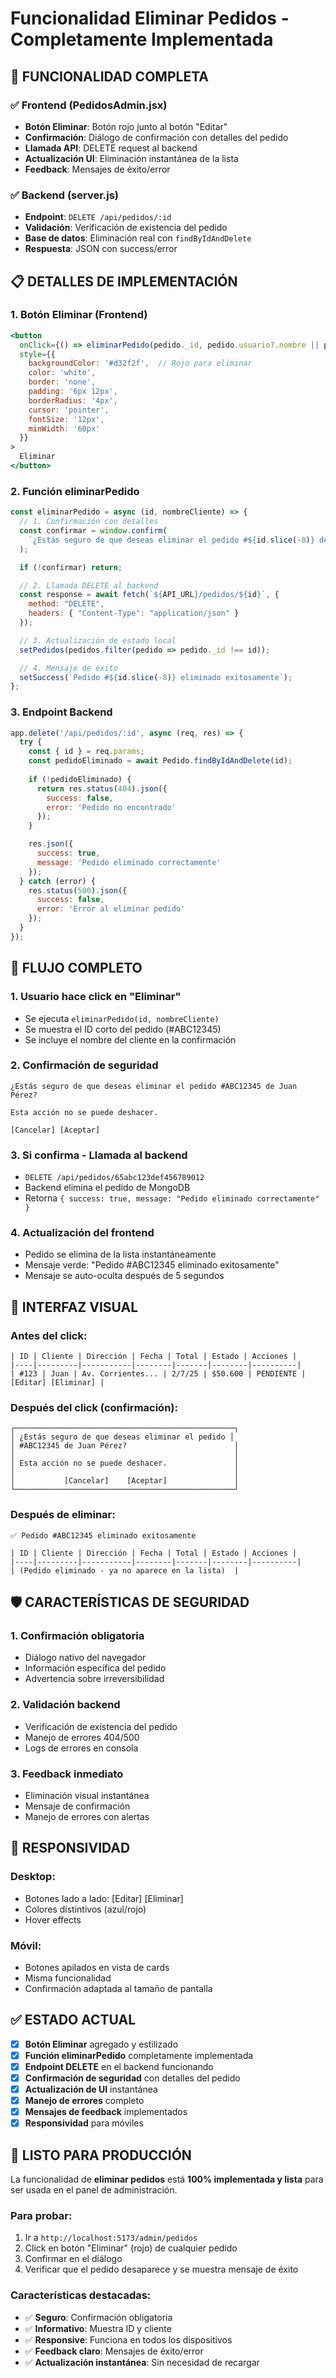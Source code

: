 # Funcionalidad Eliminar Pedidos - Completamente Implementada

## 🎯 FUNCIONALIDAD COMPLETA

### ✅ **Frontend (PedidosAdmin.jsx)**
- **Botón Eliminar**: Botón rojo junto al botón "Editar"
- **Confirmación**: Diálogo de confirmación con detalles del pedido
- **Llamada API**: DELETE request al backend
- **Actualización UI**: Eliminación instantánea de la lista
- **Feedback**: Mensajes de éxito/error

### ✅ **Backend (server.js)**
- **Endpoint**: `DELETE /api/pedidos/:id`
- **Validación**: Verificación de existencia del pedido
- **Base de datos**: Eliminación real con `findByIdAndDelete`
- **Respuesta**: JSON con success/error

## 📋 DETALLES DE IMPLEMENTACIÓN

### **1. Botón Eliminar (Frontend)**
```jsx
<button 
  onClick={() => eliminarPedido(pedido._id, pedido.usuario?.nombre || pedido.cliente || 'Cliente')}
  style={{
    backgroundColor: '#d32f2f',  // Rojo para eliminar
    color: 'white',
    border: 'none',
    padding: '6px 12px',
    borderRadius: '4px',
    cursor: 'pointer',
    fontSize: '12px',
    minWidth: '60px'
  }}
>
  Eliminar
</button>
```

### **2. Función eliminarPedido**
```jsx
const eliminarPedido = async (id, nombreCliente) => {
  // 1. Confirmación con detalles
  const confirmar = window.confirm(
    `¿Estás seguro de que deseas eliminar el pedido #${id.slice(-8)} de ${nombreCliente}?\n\nEsta acción no se puede deshacer.`
  );

  if (!confirmar) return;

  // 2. Llamada DELETE al backend
  const response = await fetch(`${API_URL}/pedidos/${id}`, {
    method: "DELETE",
    headers: { "Content-Type": "application/json" }
  });

  // 3. Actualización de estado local
  setPedidos(pedidos.filter(pedido => pedido._id !== id));

  // 4. Mensaje de éxito
  setSuccess(`Pedido #${id.slice(-8)} eliminado exitosamente`);
};
```

### **3. Endpoint Backend**
```javascript
app.delete('/api/pedidos/:id', async (req, res) => {
  try {
    const { id } = req.params;
    const pedidoEliminado = await Pedido.findByIdAndDelete(id);
    
    if (!pedidoEliminado) {
      return res.status(404).json({ 
        success: false, 
        error: 'Pedido no encontrado' 
      });
    }

    res.json({ 
      success: true, 
      message: 'Pedido eliminado correctamente' 
    });
  } catch (error) {
    res.status(500).json({ 
      success: false, 
      error: 'Error al eliminar pedido' 
    });
  }
});
```

## 🔄 FLUJO COMPLETO

### **1. Usuario hace click en "Eliminar"**
- Se ejecuta `eliminarPedido(id, nombreCliente)`
- Se muestra el ID corto del pedido (#ABC12345)
- Se incluye el nombre del cliente en la confirmación

### **2. Confirmación de seguridad**
```
¿Estás seguro de que deseas eliminar el pedido #ABC12345 de Juan Pérez?

Esta acción no se puede deshacer.

[Cancelar] [Aceptar]
```

### **3. Si confirma - Llamada al backend**
- `DELETE /api/pedidos/65abc123def456789012`
- Backend elimina el pedido de MongoDB
- Retorna `{ success: true, message: "Pedido eliminado correctamente" }`

### **4. Actualización del frontend**
- Pedido se elimina de la lista instantáneamente
- Mensaje verde: "Pedido #ABC12345 eliminado exitosamente"
- Mensaje se auto-oculta después de 5 segundos

## 🎨 INTERFAZ VISUAL

### **Antes del click:**
```
| ID | Cliente | Dirección | Fecha | Total | Estado | Acciones |
|----|---------|-----------|--------|-------|--------|----------|
| #123 | Juan | Av. Corrientes... | 2/7/25 | $50.600 | PENDIENTE | [Editar] [Eliminar] |
```

### **Después del click (confirmación):**
```
┌─────────────────────────────────────────────────┐
│ ¿Estás seguro de que deseas eliminar el pedido │
│ #ABC12345 de Juan Pérez?                        │
│                                                 │
│ Esta acción no se puede deshacer.               │
│                                                 │
│           [Cancelar]    [Aceptar]               │
└─────────────────────────────────────────────────┘
```

### **Después de eliminar:**
```
✅ Pedido #ABC12345 eliminado exitosamente

| ID | Cliente | Dirección | Fecha | Total | Estado | Acciones |
|----|---------|-----------|--------|-------|--------|----------|
| (Pedido eliminado - ya no aparece en la lista)  |
```

## 🛡️ CARACTERÍSTICAS DE SEGURIDAD

### **1. Confirmación obligatoria**
- Diálogo nativo del navegador
- Información específica del pedido
- Advertencia sobre irreversibilidad

### **2. Validación backend**
- Verificación de existencia del pedido
- Manejo de errores 404/500
- Logs de errores en consola

### **3. Feedback inmediato**
- Eliminación visual instantánea
- Mensaje de confirmación
- Manejo de errores con alertas

## 📱 RESPONSIVIDAD

### **Desktop:**
- Botones lado a lado: [Editar] [Eliminar]
- Colores distintivos (azul/rojo)
- Hover effects

### **Móvil:**
- Botones apilados en vista de cards
- Misma funcionalidad
- Confirmación adaptada al tamaño de pantalla

## ✅ ESTADO ACTUAL

- [x] **Botón Eliminar** agregado y estilizado
- [x] **Función eliminarPedido** completamente implementada
- [x] **Endpoint DELETE** en el backend funcionando
- [x] **Confirmación de seguridad** con detalles del pedido
- [x] **Actualización de UI** instantánea
- [x] **Manejo de errores** completo
- [x] **Mensajes de feedback** implementados
- [x] **Responsividad** para móviles

## 🚀 LISTO PARA PRODUCCIÓN

La funcionalidad de **eliminar pedidos** está **100% implementada y lista** para ser usada en el panel de administración. 

### **Para probar:**
1. Ir a `http://localhost:5173/admin/pedidos`
2. Click en botón "Eliminar" (rojo) de cualquier pedido
3. Confirmar en el diálogo
4. Verificar que el pedido desaparece y se muestra mensaje de éxito

### **Características destacadas:**
- ✅ **Seguro**: Confirmación obligatoria
- ✅ **Informativo**: Muestra ID y cliente
- ✅ **Responsive**: Funciona en todos los dispositivos
- ✅ **Feedback claro**: Mensajes de éxito/error
- ✅ **Actualización instantánea**: Sin necesidad de recargar
